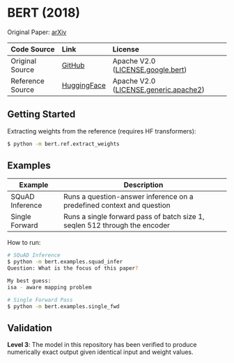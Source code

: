 # BERT (2018)

Original Paper: [arXiv](https://arxiv.org/pdf/1810.04805.pdf)

|Code Source|Link|License|
|:-|:-|:-|
| Original Source | [GitHub](https://github.com/google-research/bert) | Apache V2.0 ([LICENSE.google.bert](../licenses/LICENSE.google.bert)) |
| Reference Source | [HuggingFace](https://huggingface.co/bert-large-uncased-whole-word-masking-finetuned-squad) | Apache V2.0 ([LICENSE.generic.apache2](../licenses/LICENSE.generic.apache2)) |

## Getting Started
Extracting weights from the reference (requires HF transformers):
```bash
$ python -m bert.ref.extract_weights
```

## Examples
| Example | Description |
|-|-|
| SQuAD Inference | Runs a question-answer inference on a predefined context and question |
| Single Forward | Runs a single forward pass of batch size 1, seqlen 512 through the encoder |


How to run:
```bash
# SQuAD Inference
$ python -m bert.examples.squad_infer
Question: What is the focus of this paper?

My best guess:
isa - aware mapping problem

# Single Forward Pass
$ python -m bert.examples.single_fwd
```


## Validation
**Level 3**: The model in this repository has been verified to produce numerically exact output given identical input and weight values.
